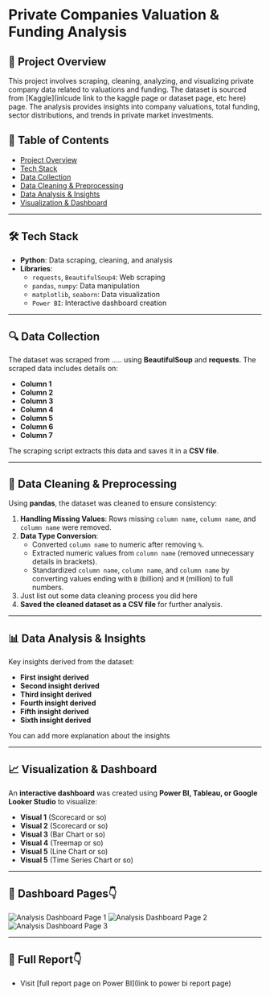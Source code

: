 # **Private Companies Valuation & Funding Analysis**

## **📌 Project Overview**
This project involves scraping, cleaning, analyzing, and visualizing private company data related to valuations and funding. The dataset is sourced from [Kaggle](inlcude link to the kaggle page or dataset page, etc here) page. The analysis provides insights into company valuations, total funding, sector distributions, and trends in private market investments.

## **📑 Table of Contents**
- [Project Overview](#project-overview)
- [Tech Stack](#tech-stack)
- [Data Collection](#data-collection)
- [Data Cleaning & Preprocessing](#data-cleaning--preprocessing)
- [Data Analysis & Insights](#data-analysis--insights)
- [Visualization & Dashboard](#visualization--dashboard)

---

## **🛠 Tech Stack**
- **Python**: Data scraping, cleaning, and analysis
- **Libraries**:
  - `requests`, `BeautifulSoup4`: Web scraping
  - `pandas`, `numpy`: Data manipulation
  - `matplotlib`, `seaborn`: Data visualization
  - `Power BI`: Interactive dashboard creation

---

## **🔍 Data Collection**
The dataset was scraped from ..... using **BeautifulSoup** and **requests**. The scraped data includes details on:
- **Column 1**
- **Column 2**
- **Column 3**
- **Column 4**
- **Column 5**
- **Column 6**
- **Column 7**

The scraping script extracts this data and saves it in a **CSV file**.

---

## **🧹 Data Cleaning & Preprocessing**
Using **pandas**, the dataset was cleaned to ensure consistency:
1. **Handling Missing Values**: Rows missing `column name`, `column name`, and `column name` were removed.
2. **Data Type Conversion**:
   - Converted `column name` to numeric after removing `%`.
   - Extracted numeric values from `column name` (removed unnecessary details in brackets).
   - Standardized `column name`, `column name`, and `column name` by converting values ending with `B` (billion) and `M` (million) to full numbers.
3. Just list out some data cleaning process you did here
4. **Saved the cleaned dataset as a CSV file** for further analysis.

---

## **📊 Data Analysis & Insights**
Key insights derived from the dataset:
- **First insight derived**
- **Second insight derived**
- **Third insight derived**
- **Fourth insight derived**
- **Fifth insight derived**
- **Sixth insight derived**

You can add more explanation about the insights

---

## **📈 Visualization & Dashboard**
An **interactive dashboard** was created using **Power BI, Tableau, or Google Looker Studio** to visualize:
- **Visual 1** (Scorecard or so)
- **Visual 2** (Scorecard or so)
- **Visual 3** (Bar Chart or so)
- **Visual 4** (Treemap or so)
- **Visual 5** (Line Chart or so)
- **Visual 5** (Time Series Chart or so)

---

## **📑 Dashboard Pages**👇
![Analysis Dashboard Page 1](dashboard-1.png) 
![Analysis Dashboard Page 2](dashboard-2.png) 
![Analysis Dashboard Page 3](dashboard-3.png) 


---

## **📑 Full Report**👇
- Visit [full report page on Power BI](link to power bi report page)